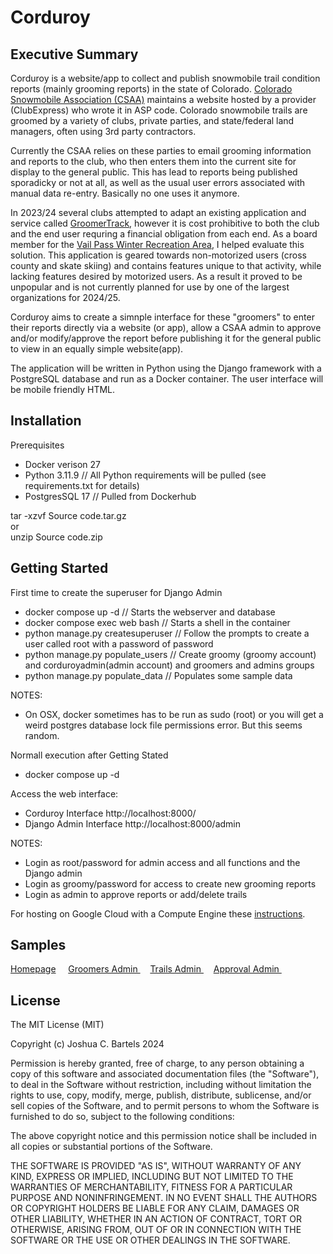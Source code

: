 # Corduroy 
## Executive Summary 
Corduroy is a website/app to collect and publish snowmobile trail condition reports (mainly grooming reports) in the state of Colorado. [Colorado Snowmobile Association (CSAA)](https://www.snowmobilecolo.com/content.aspx?page_id=1980&club_id=45117#search_results) maintains a website hosted by a provider (ClubExpress) who wrote it in ASP code.  Colorado snowmobile trails are groomed by a variety of clubs, private parties, and state/federal land managers, often using 3rd party contractors.  

Currently the CSAA relies on these parties to email grooming information and reports to the club, who then enters them into the current site for display to the general public.  This has lead to reports being published sporadicky or not at all, as well as the usual user errors associated with manual data re-entry.  Basically no one uses it anymore.

In 2023/24 several clubs attempted to adapt an existing application and service called [GroomerTrack](https://www.groomertracker.com/), however it is cost prohibitive to both the club and the end user requring a financial obligation from each end. As a board member for the [Vail Pass Winter Recreation Area](https://www.facebook.com/profile.php?id=100039877668899), I helped evaluate this solution. This application is geared towards non-motorized users (cross county and skate skiing) and contains features unique to that activity, while lacking features desired by motorized users.  As a result it proved to be unpopular and is not currently planned for use by one of the largest organizations for 2024/25.

Corduroy aims to create a simnple interface for these "groomers" to enter their reports directly via a website (or app), allow a CSAA admin to approve and/or modify/approve the report before publishing it for the general public to view in an equally simple website(app).  

The application will be written in Python using the Django framework with a PostgreSQL database and run as a Docker container.  The user interface will be mobile friendly HTML.



## Installation
Prerequisites  
- Docker verison 27
- Python 3.11.9  // All Python requirements will be pulled  (see requirements.txt for details)
- PostgresSQL 17 // Pulled from Dockerhub  

tar -xzvf Source code.tar.gz  
or  
unzip Source code.zip 

## Getting Started
First time to create the superuser for Django Admin
- docker compose up  -d  // Starts the webserver and database  
- docker compose exec web bash   // Starts a shell in the container  
- python manage.py createsuperuser  // Follow the prompts to create a user called root with a password of password   
- python manage.py populate_users // Create groomy (groomy account) and corduroyadmin(admin account) and groomers and admins groups  
- python manage.py populate_data // Populates some sample data  

NOTES:   
- On OSX, docker sometimes has to be run as sudo (root) or you will get a weird postgres database lock file permissions error.  But this seems random.  


Normall execution after Getting Stated
- docker compose up -d

Access the web interface:  
- Corduroy Interface http://localhost:8000/  
- Django Admin Interface http://localhost:8000/admin   

NOTES:   
- Login as root/password for admin access and all functions and the Django admin
- Login as groomy/password for access to create new grooming reports  
- Login as admin to approve reports or add/delete trails  


For hosting on Google Cloud with a Compute Engine  these [instructions](https://github.com/bartelsjoshuac/Corduroy/blob/main/GCS.md).  

## Samples  
[Homepage](https://github.com/bartelsjoshuac/Corduroy/blob/main/docs/samples/homepage.png) &nbsp;&nbsp;&nbsp;
[Groomers Admin ](https://github.com/bartelsjoshuac/Corduroy/blob/main/docs/samples/groomers.png) &nbsp;&nbsp;&nbsp;
[Trails Admin ](https://github.com/bartelsjoshuac/Corduroy/blob/main/docs/samples/trailsadmin.png) &nbsp;&nbsp;&nbsp;
[Approval Admin ](https://github.com/bartelsjoshuac/Corduroy/blob/main/docs/samples/admin.png) &nbsp;&nbsp;&nbsp;


## License
The MIT License (MIT)

Copyright (c) Joshua C. Bartels 2024

Permission is hereby granted, free of charge, to any person obtaining a copy of this software and associated documentation files (the "Software"), to deal in the Software without restriction, including without limitation the rights to use, copy, modify, merge, publish, distribute, sublicense, and/or sell copies of the Software, and to permit persons to whom the Software is furnished to do so, subject to the following conditions:

The above copyright notice and this permission notice shall be included in all copies or substantial portions of the Software.

THE SOFTWARE IS PROVIDED "AS IS", WITHOUT WARRANTY OF ANY KIND, EXPRESS OR IMPLIED, INCLUDING BUT NOT LIMITED TO THE WARRANTIES OF MERCHANTABILITY, FITNESS FOR A PARTICULAR PURPOSE AND NONINFRINGEMENT. IN NO EVENT SHALL THE AUTHORS OR COPYRIGHT HOLDERS BE LIABLE FOR ANY CLAIM, DAMAGES OR OTHER LIABILITY, WHETHER IN AN ACTION OF CONTRACT, TORT OR OTHERWISE, ARISING FROM, OUT OF OR IN CONNECTION WITH THE SOFTWARE OR THE USE OR OTHER DEALINGS IN THE SOFTWARE.
